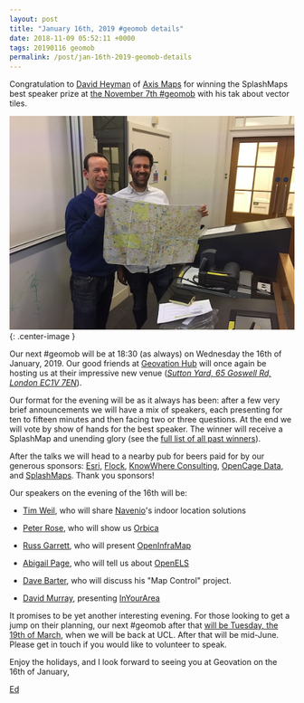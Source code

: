 ```yaml
--- 
layout: post
title: "January 16th, 2019 #geomob details"
date: 2018-11-09 05:52:11 +0000
tags: 20190116 geomob
permalink: /post/jan-16th-2019-geomob-details
---
```



Congratulation to [David Heyman](https://twitter.com/davidheyman) of 
[Axis Maps](https://www.axismaps.com/) for winning the SplashMaps best 
speaker prize at [the November 7th #geomob](/post/nov-7th-2018-geomob-details)
with his tak about vector tiles. 

![image](/images/geomob-201811.jpeg){: .center-image }

Our next #geomob will be at 18:30 (as always) on Wednesday the 
16th of January, 2019. 
Our good friends at [Geovation Hub](https://geovation.uk/hub/) 
will once again be hosting us at their impressive new venue (_[Sutton Yard, 65 Goswell Rd, London EC1V 7EN](https://www.openstreetmap.org/#map=19/51.52435/-0.09975)_).

Our format for the evening will be as it always has been: after a few very brief announcements we will have a mix of speakers, each presenting for ten to fifteen minutes and then facing two or three questions. At the end we will vote by show of hands for the best speaker. The winner will receive a SplashMap and unending glory (see the [full list of all past winners](http://geomobldn.org/past-speakers)). 

After the talks we will head to a nearby pub for beers paid for by our 
generous sponsors: 
[Esri](https://developers.arcgis.com/startups/),
[Flock](https://flockcover.com), 
[KnowWhere Consulting](https://knowwhereconsulting.co.uk/),
[OpenCage Data](https://opencagedata.com/), 
and [SplashMaps](http://www.splash-maps.com/).
Thank you sponsors! 

Our speakers on the evening of the 16th will be:

*  [Tim Weil](https://www.linkedin.com/in/tweil/), who will share [Navenio](https://www.navenio.com)'s indoor location solutions

*  [Peter Rose](https://twitter.com/the_peter_rose), who will show us [Orbica](https://orbica.world)

*  [Russ Garrett](https://twitter.com/russss), who will present [OpenInfraMap](https://openinframap.org)

*  [Abigail Page](https://twitter.com/abi_edin), who will tell us about [OpenELS](https://openels.eu)

* [Dave Barter](https://twitter.com/citizenfishy), who will discuss his "Map Control" project.

*  [David Murray](https://www.davidmurray.media/), presenting [InYourArea](https://www.inyourarea.co.uk)

It promises to be yet another interesting evening. For those looking to get a 
jump on their planning, our next #geomob after that
[will be Tuesday, the 19th of March](/post/mar-19th-2019-geomob-details), when
we will be back at UCL. After that will be mid-June.
Please get in touch if you would like to volunteer to speak.

Enjoy the holidays, and I look forward to seeing you at Geovation on the 16th 
of January,

[Ed](https://twitter.com/freyfogle)